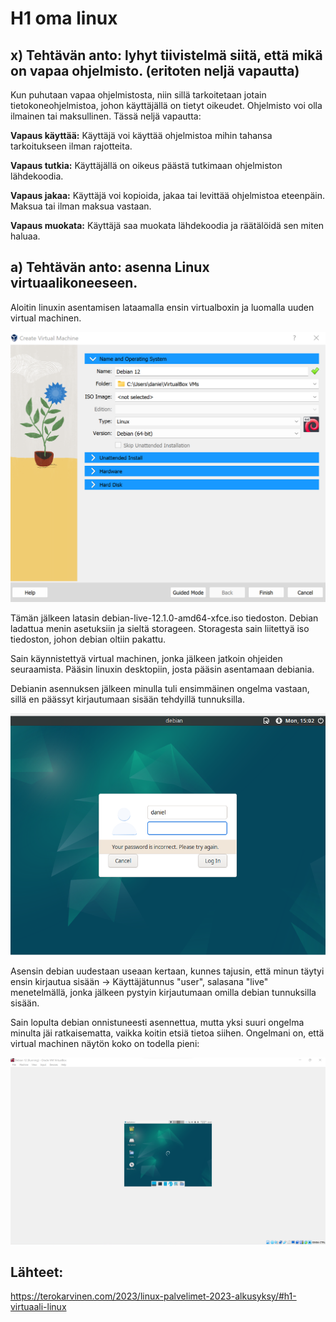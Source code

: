 # H1 oma linux
## x) Tehtävän anto: lyhyt tiivistelmä siitä, että mikä on vapaa ohjelmisto. (eritoten neljä vapautta)

Kun puhutaan vapaa ohjelmistosta, niin sillä tarkoitetaan jotain tietokoneohjelmistoa, johon käyttäjällä on tietyt oikeudet. Ohjelmisto voi olla ilmainen tai maksullinen. Tässä neljä vapautta:

**Vapaus käyttää:** Käyttäjä voi käyttää ohjelmistoa mihin tahansa tarkoitukseen ilman rajotteita.

**Vapaus tutkia:** Käyttäjällä on oikeus päästä tutkimaan ohjelmiston lähdekoodia.

**Vapaus jakaa:** Käyttäjä voi kopioida, jakaa tai levittää ohjelmistoa eteenpäin. Maksua tai ilman maksua vastaan.

**Vapaus muokata:** Käyttäjä saa muokata lähdekoodia ja räätälöidä sen miten haluaa.

## a) Tehtävän anto: asenna Linux virtuaalikoneeseen.

Aloitin linuxin asentamisen lataamalla ensin virtualboxin ja luomalla uuden virtual machinen.

 ![Add file: Upload](Create-Virtual-Machine.png)

Tämän jälkeen latasin debian-live-12.1.0-amd64-xfce.iso tiedoston. Debian ladattua menin asetuksiin ja sieltä storageen. Storagesta sain liitettyä iso tiedoston, johon debian oltiin pakattu.

Sain käynnistettyä virtual machinen, jonka jälkeen jatkoin ohjeiden seuraamista. Pääsin linuxin desktopiin, josta pääsin asentamaan debiania. 

Debianin asennuksen jälkeen minulla tuli ensimmäinen ongelma vastaan, sillä en päässyt kirjautumaan sisään tehdyillä tunnuksilla.

![Add file: Upload](debian-logging.png)

Asensin debian uudestaan useaan kertaan, kunnes tajusin, että minun täytyi ensin kirjautua sisään -> Käyttäjätunnus "user", salasana "live" menetelmällä, jonka jälkeen pystyin kirjautumaan omilla debian tunnuksilla sisään.

Sain lopulta debian onnistuneesti asennettua, mutta yksi suuri ongelma minulta jäi ratkaisematta, vaikka koitin etsiä tietoa siihen. Ongelmani on, että virtual machinen näytön koko on todella pieni:

![Add file: Upload](Small-Screen.png)

## Lähteet:
https://terokarvinen.com/2023/linux-palvelimet-2023-alkusyksy/#h1-virtuaali-linux

